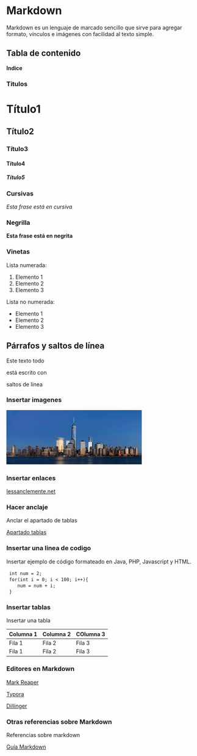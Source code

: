 
# Markdown

Markdown es un lenguaje de marcado sencillo que sirve para agregar formato, vínculos e imágenes con facilidad al texto simple. 

## Tabla de contenido

**Indice**

### Titulos 
# Título1
## Título2
### Título3
#### Título4
##### Título5

### Cursivas

*Esta frase está en cursiva*

### Negrilla

**Esta frase está en negrita**

### Vinetas

Lista numerada:

1. Elemento 1
2. Elemento 2
3. Elemento 3


Lista no numerada:

- Elemento 1
- Elemento 2
- Elemento 3


## Párrafos y saltos de línea

Este texto todo  

está escrito con    

saltos de línea  

### Insertar imagenes

![Esto es una imagen](foto.jpeg)

### Insertar enlaces

[Iessanclemente.net](iessanclemente.net)

### Hacer anclaje

Anclar el apartado de tablas 

[Apartado tablas](#Markdown)

### Insertar una linea de codigo

Insertar ejemplo de código formateado en Java, PHP, Javascript y HTML. 

```
 int num = 2;
 for(int i = 0; i < 100; i++){
    num = num + i;
 }
```

### Insertar tablas

Insertar una tabla

| Columna 1 | Columna 2 | COlumna 3 |
|-----------|-----------|-----------|
| Fila 1    | Fila 2    | Fila 3    |
| Fila 1    | Fila 2    | Fila 3    |

### Editores en Markdown 

[Mark Reaper](https://mark.reaper.im/)

[Typora](https://typora.io/)

[Dillinger](https://dillinger.io/)


### Otras referencias sobre Markdown

Referencias sobre markdown 

[Guía Markdown](https://markdown.es/sintaxis-markdown/)
